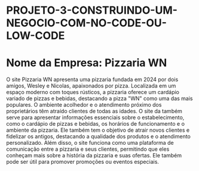 # PROJETO-3-CONSTRUINDO-UM-NEGOCIO-COM-NO-CODE-OU-LOW-CODE

# Nome da Empresa: Pizzaria WN
O site Pizzaria WN apresenta uma pizzaria fundada em 2024 por dois amigos, Wesley e Nicolas, apaixonados por pizza. Localizada em um espaço moderno com toques rústicos, a pizzaria oferece um cardápio variado de pizzas e bebidas, destacando a pizza "WN" como uma das mais populares. O ambiente acolhedor e o atendimento próximo dos proprietários têm atraído clientes de todas as idades.
O site da também serve para apresentar informações essenciais sobre o estabelecimento, como o cardápio de pizzas e bebidas, os horários de funcionamento e o ambiente da pizzaria. Ele também tem o objetivo de atrair novos clientes e fidelizar os antigos, destacando a qualidade dos produtos e o atendimento personalizado. Além disso, o site funciona como uma plataforma de comunicação entre a pizzaria e seus clientes, permitindo que eles conheçam mais sobre a história da pizzaria e suas ofertas. Ele também pode ser útil para promover promoções ou eventos especiais.
